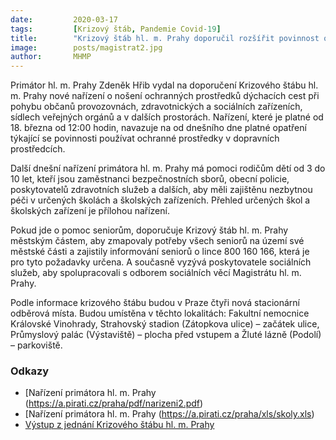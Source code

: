 ```yaml
---
date:         2020-03-17
tags:         [Krizový štáb, Pandemie Covid-19]
title:        "Krizový štáb hl. m. Prahy doporučil rozšířit povinnost občanů nosit ochranné prostředky i do veřejných budov, obchodů a na zastávky MHD"
image: 	      posts/magistrat2.jpg
author:       MHMP
---
```


Primátor hl. m. Prahy Zdeněk Hřib vydal na doporučení Krizového štábu hl. m. Prahy nové nařízení o nošení ochranných prostředků dýchacích cest při pohybu občanů provozovnách, zdravotnických a sociálních zařízeních, sídlech veřejných orgánů a v dalších prostorách. Nařízení, které je platné od 18. března od 12:00 hodin, navazuje na od dnešního dne platné opatření týkající se povinnosti používat ochranné prostředky v dopravních prostředcích.

Další dnešní nařízení primátora hl. m. Prahy má pomoci rodičům dětí od 3 do 10 let, kteří jsou zaměstnanci bezpečnostních sborů, obecní policie, poskytovatelů zdravotních služeb a dalších, aby měli zajištěnu nezbytnou péči v určených školách a školských zařízeních. Přehled určených škol a školských zařízení je přílohou nařízení.

Pokud jde o pomoc seniorům, doporučuje Krizový štáb hl. m. Prahy městským částem, aby zmapovaly potřeby všech seniorů na území své městské části a zajistily informování seniorů o lince 800 160 166, která je pro tyto požadavky určena. A současně vyzývá poskytovatele sociálních služeb, aby spolupracovali s odborem sociálních věcí Magistrátu hl. m. Prahy.

Podle informace krizového štábu budou v Praze čtyři nová stacionární odběrová místa. Budou umístěna v těchto lokalitách: Fakultní nemocnice Královské Vinohrady, Strahovský stadion (Zátopkova ulice) – začátek ulice, Průmyslový palác (Výstaviště) – plocha před vstupem a Žluté lázně (Podolí) – parkoviště.

### Odkazy

* [Nařízení primátora hl. m. Prahy (https://a.pirati.cz/praha/pdf/narizeni2.pdf)
* [Nařízení primátora hl. m. Prahy (https://a.pirati.cz/praha/xls/skoly.xls)
* [Výstup z jednání Krizového štábu hl. m. Prahy](https://a.pirati.cz/praha/pdf/ks-vystup.pdf)
